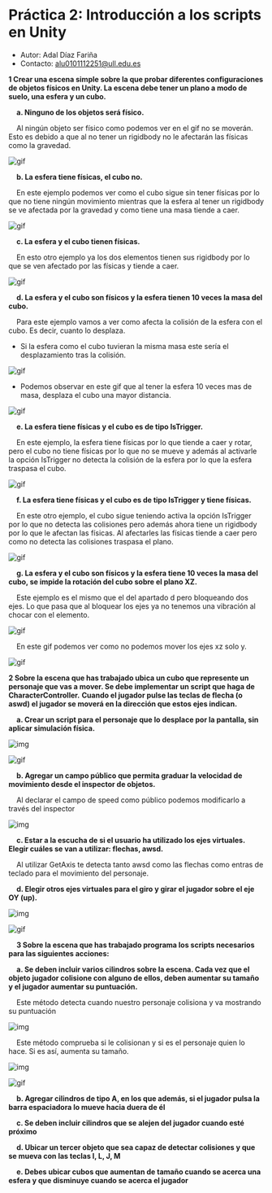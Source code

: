 # Práctica 2: Introducción a los scripts en Unity

- Autor: Adal Díaz Fariña
- Contacto: alu0101112251@ull.edu.es

**1 Crear una escena simple sobre la que probar diferentes configuraciones de objetos físicos en Unity. La escena debe tener un plano a modo de suelo, una esfera y un cubo.**

&nbsp;&nbsp;&nbsp;&nbsp;**a. Ninguno de los objetos será físico.**

&nbsp;&nbsp;&nbsp;&nbsp;Al ningún objeto ser físico como podemos ver en el gif no se moverán. Esto es debido a que al no tener un rigidbody no le afectarán las físicas como la gravedad.

  ![gif](gif/1_a.gif)

&nbsp;&nbsp;&nbsp;&nbsp;**b. La esfera tiene físicas, el cubo no.**

&nbsp;&nbsp;&nbsp;&nbsp;En este ejemplo podemos ver como el cubo sigue sin tener físicas por lo que no tiene ningún movimiento mientras que la esfera al tener un rigidbody se ve afectada por la gravedad y como tiene una masa tiende a caer.

  ![gif](gif/1_b.gif)

&nbsp;&nbsp;&nbsp;&nbsp;**c. La esfera y el cubo tienen físicas.**

&nbsp;&nbsp;&nbsp;&nbsp;En esto otro ejemplo ya los dos elementos tienen sus rigidbody por lo que se ven afectado por las físicas y tiende a caer.

  ![gif](gif/1_c.gif)

&nbsp;&nbsp;&nbsp;&nbsp;**d. La esfera y el cubo son físicos y la esfera tienen 10 veces la masa del cubo.**

&nbsp;&nbsp;&nbsp;&nbsp;Para este ejemplo vamos a ver como afecta la colisión de la esfera con el cubo. Es decir, cuanto lo desplaza.

  - Si la esfera como el cubo tuvieran la misma masa este sería el desplazamiento tras la colisión.

  ![gif](gif/1_d_massx1.gif)

  - Podemos observar en este gif que al tener la esfera 10 veces mas de masa, desplaza el cubo una mayor distancia.

  ![gif](gif/1_d_massx10.gif)

&nbsp;&nbsp;&nbsp;&nbsp;**e. La esfera tiene físicas y el cubo es de tipo IsTrigger.**

&nbsp;&nbsp;&nbsp;&nbsp;En este ejemplo, la esfera tiene físicas por lo que tiende a caer y rotar, pero el cubo no tiene físicas por lo que no se mueve y además al activarle la opción IsTrigger no detecta la colisión de la esfera por lo que la esfera traspasa el cubo.

  ![gif](gif/1_e.gif)

&nbsp;&nbsp;&nbsp;&nbsp;**f. La esfera tiene físicas y el cubo es de tipo IsTrigger y tiene físicas.**

&nbsp;&nbsp;&nbsp;&nbsp;En este otro ejemplo, el cubo sigue teniendo activa la opción IsTrigger por lo que no detecta las colisiones pero además ahora tiene un rigidbody por lo que le afectan las físicas. Al afectarles las físicas tiende a caer pero como no detecta las colisiones traspasa el plano.

  ![gif](gif/1_f.gif)

&nbsp;&nbsp;&nbsp;&nbsp;**g. La esfera y el cubo son físicos y la esfera tiene 10 veces la masa del cubo, se impide la rotación del cubo sobre el plano XZ.**

&nbsp;&nbsp;&nbsp;&nbsp;Este ejemplo es el mismo que el del apartado d pero bloqueando dos ejes. Lo que pasa que al bloquear los ejes ya no tenemos una vibración al chocar con el elemento.

  ![gif](gif/1_g.gif)

&nbsp;&nbsp;&nbsp;&nbsp;En este gif podemos ver como no podemos mover los ejes xz solo y.

  ![gif](gif/1_g_block.gif)

**2 Sobre la escena que has trabajado ubica un cubo que represente un personaje que vas a mover. Se debe implementar un script que haga de CharacterController.**
**Cuando el jugador pulse las teclas de flecha (o aswd) el jugador se moverá en la dirección que estos ejes indican.**

&nbsp;&nbsp;&nbsp;&nbsp;**a. Crear un script para el personaje que lo desplace por la pantalla, sin aplicar simulación física.**

![img](img/CharacterController.png)

![gif](gif/2_a.gif)

&nbsp;&nbsp;&nbsp;&nbsp;**b. Agregar un campo público que permita graduar la velocidad de movimiento desde el inspector de objetos.**

&nbsp;&nbsp;&nbsp;&nbsp;Al declarar el campo de speed como público podemos modificarlo a través del inspector

![img](img/campo_velocidad.PNG)

&nbsp;&nbsp;&nbsp;&nbsp;**c. Estar a la escucha de si el usuario ha utilizado los ejes virtuales. Elegir cuáles se van a utilizar: flechas, awsd.**

&nbsp;&nbsp;&nbsp;&nbsp;Al utilizar GetAxis te detecta tanto awsd como las flechas como entras de teclado para el movimiento del personaje.


&nbsp;&nbsp;&nbsp;&nbsp;**d. Elegir otros ejes virtuales para el giro y girar el jugador sobre el eje OY (up).**

![img](img/rotacionCharacterController.png)

![gif](gif/2_d.gif)

&nbsp;&nbsp;&nbsp;&nbsp;**3 Sobre la escena que has trabajado programa los scripts necesarios para las siguientes acciones:**

&nbsp;&nbsp;&nbsp;&nbsp;**a. Se deben incluir varios cilindros sobre la escena. Cada vez que el objeto jugador colisione con alguno de ellos, deben aumentar su tamaño y el jugador aumentar su puntuación.**

&nbsp;&nbsp;&nbsp;&nbsp;Este método detecta cuando nuestro personaje colisiona y va mostrando su puntuación

![img](img/collision_character.png)

&nbsp;&nbsp;&nbsp;&nbsp;Este método comprueba si le colisionan y si es el personaje quien lo hace. Si es así, aumenta su tamaño.

![img](img/collision_default_cylinder.png)

![gif](gif/3_a.gif)

&nbsp;&nbsp;&nbsp;&nbsp;**b. Agregar cilindros de tipo A, en los que además, si el jugador pulsa la barra espaciadora lo mueve hacia duera de él**

&nbsp;&nbsp;&nbsp;&nbsp;**c. Se deben incluir cilindros que se alejen del jugador cuando esté próximo**

&nbsp;&nbsp;&nbsp;&nbsp;**d. Ubicar un tercer objeto que sea capaz de detectar colisiones y que se mueva con las teclas I, L, J, M**

&nbsp;&nbsp;&nbsp;&nbsp;**e. Debes ubicar cubos que aumentan de tamaño cuando se acerca una esfera y que disminuye cuando se acerca el jugador**






